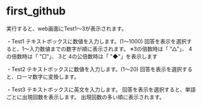 # first_github

実行すると、web画面にTest1〜3が表示されます。

・Test1
テキストボックスに数値を入力します。(1〜1000)
回答を表示を選択すると、1〜入力数値までの数字が順に表示されます。
 ※3の倍数時は「 "△"」、 4の倍数時は「 "□"」、 3と 4の公倍数時は「 "◆"」を表示します

・Test2
テキストボックスに数値を入力します。(1〜20)
回答を表示を選択すると、ローマ数字に変換します。

・Test3
テキストボックスに英文を入力します。
回答を表示を選択すると、単語ごとに出現回数を表示します。
出現回数の多い順に表示されます。
